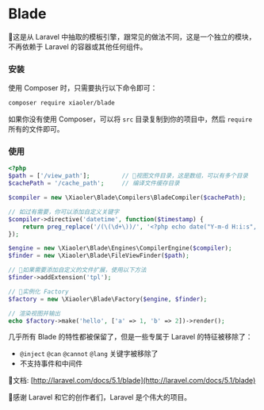 # Blade

这是从 Laravel 中抽取的模板引擎，跟常见的做法不同，这是一个独立的模块，不再依赖于 Laravel 的容器或其他任何组件。

### 安装

使用 Composer 时，只需要执行以下命令即可：

``` sh
composer require xiaoler/blade
```

如果你没有使用 Composer，可以将 `src` 目录复制到你的项目中，然后 `require` 所有的文件即可。

### 使用

```php
<?php
$path = ['/view_path'];         // 视图文件目录，这是数组，可以有多个目录
$cachePath = '/cache_path';     // 编译文件缓存目录

$compiler = new \Xiaoler\Blade\Compilers\BladeCompiler($cachePath);

// 如过有需要，你可以添加自定义关键字
$compiler->directive('datetime', function($timestamp) {
    return preg_replace('/(\(\d+\))/', '<?php echo date("Y-m-d H:i:s", $1); ?>', $timestamp);
});

$engine = new \Xiaoler\Blade\Engines\CompilerEngine($compiler);
$finder = new \Xiaoler\Blade\FileViewFinder($path);

// 如果需要添加自定义的文件扩展，使用以下方法
$finder->addExtension('tpl');

// 实例化 Factory
$factory = new \Xiaoler\Blade\Factory($engine, $finder);

// 渲染视图并输出
echo $factory->make('hello', ['a' => 1, 'b' => 2])->render();
```

几乎所有 Blade 的特性都被保留了，但是一些专属于 Laravel 的特征被移除了：

- `@inject` `@can` `@cannot` `@lang` 关键字被移除了
- 不支持事件和中间件

文档: [http://laravel.com/docs/5.1/blade](http://laravel.com/docs/5.1/blade)

感谢 Laravel 和它的创作者们，Laravel 是个伟大的项目。
